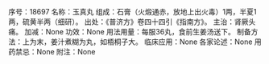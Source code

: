序号：18697
名称：玉真丸
组成：石膏（火煅通赤，放地上出火毒）1两，半夏1两，硫黄半两（细研）。
出处：《普济方》卷四十四引《指南方》。
主治：肾厥头痛。
加减：None
功效：None
用法用量：每服36丸，食前生姜汤送下。
制备方法：上为末，姜汁煮糊为丸，如梧桐子大。
临床应用：None
各家论述：None
用药禁忌：None
附注：None
